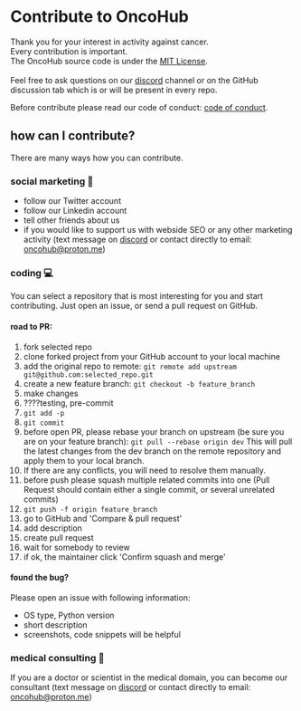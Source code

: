 # Contribute to OncoHub

Thank you for your interest in activity against cancer.</br>
Every contribution is important.</br>
The OncoHub source code is under the [MIT License](LICENSE).
</br>
</br>
Feel free to ask questions on our <a href="https://discord.gg/wEHXKqXKTA" target="_blank">discord</a> channel or on the GitHub discussion tab which is or will be present in every repo.

Before contribute please read our code of conduct:
[code of conduct](https://github.com/huggingface/transformers/blob/main/CODE_OF_CONDUCT.md).

## how can I contribute?

There are many ways how you can contribute.

### social marketing 📢
- follow our <a>Twitter</a> account
- follow our <a>Linkedin</a> account
- tell other friends about us
- if you would like to support us with webside SEO or any other marketing activity (text message on <a href="https://discord.gg/wEHXKqXKTA" target="_blank">discord</a> or contact directly to email: oncohub@proton.me)

### coding 💻

You can select a repository that is most interesting for you and start contributing. Just open an issue, or send a pull request on GitHub.

#### road to PR:
1. fork selected repo
2. clone forked project from your GitHub account to your local machine
3. add the original repo to remote:
`git remote add upstream git@github.com:selected_repo.git`
4. create a new feature branch: 
`git checkout -b feature_branch`
5. make changes
6. ????testing, pre-commit
7. `git add -p`
8. `git commit`
9. before open PR, please rebase your branch on upstream (be sure you are on your feature branch):
`git pull --rebase origin dev`
This will pull the latest changes from the dev branch on the remote repository and apply them to your local branch.
9. If there are any conflicts, you will need to resolve them manually.
10. before push please squash multiple related commits into one (Pull Request should contain either a single commit, or several unrelated commits)
11. `git push -f origin feature_branch`
12. go to GitHub and 'Compare & pull request'
13. add description
14. create pull request
15. wait for somebody to review
16. if ok, the maintainer click 'Confirm squash and merge'

#### found the bug?
Please open an issue with following information:
- OS type, Python version
- short description
- screenshots, code snippets will be helpful

### medical consulting 🥼

If you are a doctor or scientist in the medical domain, you can become our consultant (text message on <a href="https://discord.gg/wEHXKqXKTA" target="_blank">discord</a> or contact directly to email: oncohub@proton.me)
